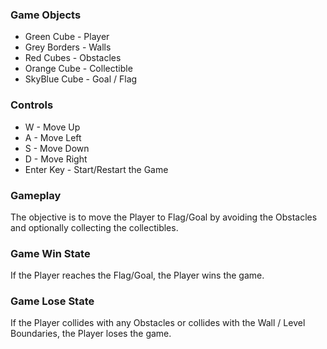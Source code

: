 
###	Game Objects

* Green Cube - Player
* Grey Borders - Walls
* Red Cubes - Obstacles
* Orange Cube - Collectible
* SkyBlue Cube - Goal / Flag

###	Controls

* W - Move Up
* A - Move Left
* S - Move Down
* D - Move Right
* Enter Key - Start/Restart the Game

###	Gameplay

The objective is to move the Player to Flag/Goal by avoiding the Obstacles and optionally collecting the collectibles.

###	Game Win State

If the Player reaches the Flag/Goal, the Player wins the game.


###	Game Lose State

If the Player collides with any Obstacles or collides with the Wall / Level Boundaries, the Player loses the game.
